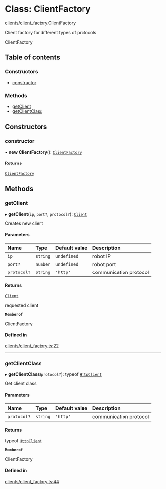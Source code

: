 # Class: ClientFactory

[clients/client\_factory](../modules/clients_client_factory.md).ClientFactory

Client factory for different types of protocols

 ClientFactory

## Table of contents

### Constructors

- [constructor](clients_client_factory.ClientFactory.md#constructor)

### Methods

- [getClient](clients_client_factory.ClientFactory.md#getclient)
- [getClientClass](clients_client_factory.ClientFactory.md#getclientclass)

## Constructors

### constructor

• **new ClientFactory**(): [`ClientFactory`](clients_client_factory.ClientFactory.md)

#### Returns

[`ClientFactory`](clients_client_factory.ClientFactory.md)

## Methods

### getClient

▸ **getClient**(`ip`, `port?`, `protocol?`): [`Client`](clients_client.Client.md)

Creates new client

#### Parameters

| Name | Type | Default value | Description |
| :------ | :------ | :------ | :------ |
| `ip` | `string` | `undefined` | robot IP |
| `port?` | `number` | `undefined` | robot port |
| `protocol?` | `string` | `'http'` | communication protocol |

#### Returns

[`Client`](clients_client.Client.md)

requested client

**`Memberof`**

ClientFactory

#### Defined in

[clients/client_factory.ts:22](https://github.com/butter-robotics/Butter.MAS.JavascriptAPI/blob/86ab50c/butter/mas/clients/client_factory.ts#L22)

___

### getClientClass

▸ **getClientClass**(`protocol?`): typeof [`HttpClient`](clients_client_http.HttpClient.md)

Get client class

#### Parameters

| Name | Type | Default value | Description |
| :------ | :------ | :------ | :------ |
| `protocol?` | `string` | `'http'` | communication protocol |

#### Returns

typeof [`HttpClient`](clients_client_http.HttpClient.md)

**`Memberof`**

ClientFactory

#### Defined in

[clients/client_factory.ts:44](https://github.com/butter-robotics/Butter.MAS.JavascriptAPI/blob/86ab50c/butter/mas/clients/client_factory.ts#L44)

